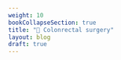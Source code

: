 ```yaml
---
weight: 10
bookCollapseSection: true
title: "🐞 Colonrectal surgery"
layout: blog
draft: true
---
```


